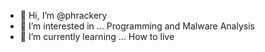 - 👋 Hi, I’m @phrackery
- 👀 I’m interested in ...
Programming and Malware Analysis
- 🌱 I’m currently learning ...
How to live
<!---
phrackery/phrackery is a ✨ special ✨ repository because its `README.md` (this file) appears on your GitHub profile.
You can click the Preview link to take a look at your changes.
--->
